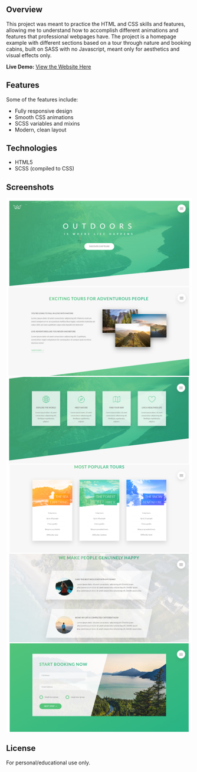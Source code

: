 ## Overview

This project was meant to practice the HTML and CSS skills and features, allowing me to understand how to accomplish different animations and features that professional webpages have.
The project is a homepage example with different sections based on a tour through nature and booking cabins, built on SASS with no Javascript, meant only for aesthetics and visual effects only.

**Live Demo:** [View the Website Here](https://yourusername.github.io/your-repo-name/)

## Features

Some of the features include:

- Fully responsive design
- Smooth CSS animations
- SCSS variables and mixins
- Modern, clean layout

## Technologies

- HTML5
- SCSS (compiled to CSS)

## Screenshots

![Homepage](img/Screenshots/SS1.png)
![Description](img/Screenshots/SS2.png)
![Features](img/Screenshots/SS3.png)
![Prices](img/Screenshots/SS4.png)
![Reviews](img/Screenshots/SS5.png)
![Booking](img/Screenshots/SS6.png)

## License

For personal/educational use only.
